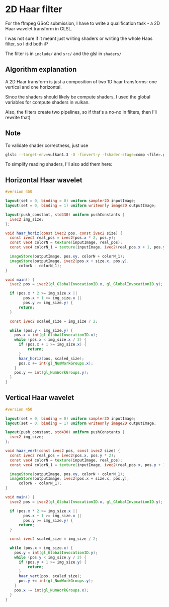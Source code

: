 # 2D Haar filter

For the ffmpeg GSoC submission, I have to write a qualification task - a 2D Haar wavelet transform in GLSL.

I was not sure if it meant just writing shaders or writing the whole Haas filter, so I did both :P

The filter is in `include/` and `src/` and the glsl in `shaders/`

## Algorithm explanation
A 2D Haar transform is just a composition of two 1D haar transforms: one vertical and one horizontal.

Since the shaders should likely be compute shaders, I used the global variables for compute shaders in vulkan.

Also, the filters create two pipelines, so if that's a no-no in filters, then I'll rewrite that)

## Note
To validate shader correctness, just use
```bash
glslc --target-env=vulkan1.3 -O -finvert-y -fshader-stage=comp <file>.glsl -o <file>.spv
```


To simplify reading shaders, I'll also add them here:
## Horizontal Haar wavelet
```glsl
#version 450

layout(set = 0, binding = 0) uniform sampler2D inputImage;
layout(set = 0, binding = 1) uniform writeonly image2D outputImage;

layout(push_constant, std430) uniform pushConstants {
  ivec2 img_size;
};

void haar_horiz(const ivec2 pos, const ivec2 size) {
  const ivec2 real_pos = ivec2(pos.x * 2, pos.y);
  const vec4 colorN = texture(inputImage, real_pos);
  const vec4 colorN_1 = texture(inputImage, ivec2(real_pos.x + 1, pos.y));

  imageStore(outputImage, pos.xy, colorN + colorN_1);
  imageStore(outputImage, ivec2(pos.x + size.x, pos.y),
      colorN - colorN_1);
}

void main() {
  ivec2 pos = ivec2(gl_GlobalInvocationID.x, gl_GlobalInvocationID.y);

  if (pos.x * 2 >= img_size.x ||
        pos.x + 1 >= img_size.x ||
        pos.y >= img_size.y) {
      return;
  }

  const ivec2 scaled_size = img_size / 2;

  while (pos.y < img_size.y) {
    pos.x = int(gl_GlobalInvocationID.x);
    while (pos.x < img_size.x / 2) {
      if (pos.x + 1 >= img_size.x) {
          return;
      }
      haar_horiz(pos, scaled_size);
      pos.x += int(gl_NumWorkGroups.x);
    }
    pos.y += int(gl_NumWorkGroups.y);
  }
}
```

## Vertical Haar wavelet
```glsl
#version 450

layout(set = 0, binding = 0) uniform sampler2D inputImage;
layout(set = 0, binding = 1) uniform writeonly image2D outputImage;

layout(push_constant, std430) uniform pushConstants {
  ivec2 img_size;
};

void haar_vert(const ivec2 pos, const ivec2 size) {
  const ivec2 real_pos = ivec2(pos.x, pos.y * 2);
  const vec4 colorN = texture(inputImage, real_pos);
  const vec4 colorN_1 = texture(inputImage, ivec2(real_pos.x, pos.y + 1));

  imageStore(outputImage, pos.xy, colorN + colorN_1);
  imageStore(outputImage, ivec2(pos.x + size.x, pos.y),
      colorN - colorN_1);
}

void main() {
  ivec2 pos = ivec2(gl_GlobalInvocationID.x, gl_GlobalInvocationID.y);

  if (pos.x * 2 >= img_size.x ||
        pos.x + 1 >= img_size.x ||
        pos.y >= img_size.y) {
      return;
  }

  const ivec2 scaled_size = img_size / 2;

  while (pos.x < img_size.x) {
    pos.y = int(gl_GlobalInvocationID.y);
    while (pos.y < img_size.y / 2) {
      if (pos.y + 1 >= img_size.y) {
          return;
      }
      haar_vert(pos, scaled_size);
      pos.y += int(gl_NumWorkGroups.y);
    }
    pos.x += int(gl_NumWorkGroups.x);
  }
}
```
